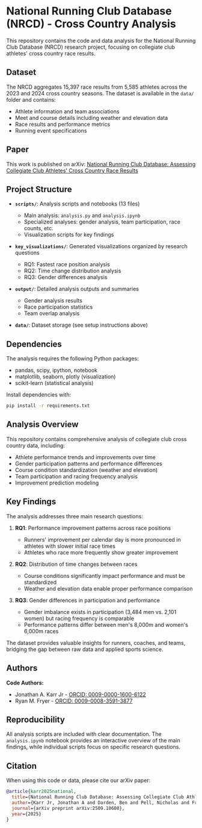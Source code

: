 # National Running Club Database (NRCD) - Cross Country Analysis

This repository contains the code and data analysis for the National Running Club Database (NRCD) research project, focusing on collegiate club athletes' cross country race results.

## Dataset

The NRCD aggregates 15,397 race results from 5,585 athletes across the 2023 and 2024 cross country seasons. The dataset is available in the `data/` folder and contains:
- Athlete information and team associations
- Meet and course details including weather and elevation data
- Race results and performance metrics
- Running event specifications

## Paper

This work is published on arXiv: [National Running Club Database: Assessing Collegiate Club Athletes' Cross Country Race Results](https://arxiv.org/abs/2509.10600)

## Project Structure

- **`scripts/`**: Analysis scripts and notebooks (13 files)
  - Main analysis: `analysis.py` and `analysis.ipynb`
  - Specialized analyses: gender analysis, team participation, race counts, etc.
  - Visualization scripts for key findings

- **`key_visualizations/`**: Generated visualizations organized by research questions
  - RQ1: Fastest race position analysis
  - RQ2: Time change distribution analysis  
  - RQ3: Gender differences analysis

- **`output/`**: Detailed analysis outputs and summaries
  - Gender analysis results
  - Race participation statistics
  - Team overlap analysis

- **`data/`**: Dataset storage (see setup instructions above)

## Dependencies

The analysis requires the following Python packages:
- pandas, scipy, ipython, notebook
- matplotlib, seaborn, plotly (visualization)
- scikit-learn (statistical analysis)

Install dependencies with:
```bash
pip install -r requirements.txt
```

## Analysis Overview

This repository contains comprehensive analysis of collegiate club cross country data, including:
- Athlete performance trends and improvements over time
- Gender participation patterns and performance differences
- Course condition standardization (weather and elevation)
- Team participation and racing frequency analysis
- Improvement prediction modeling

## Key Findings

The analysis addresses three main research questions:

1. **RQ1**: Performance improvement patterns across race positions
   - Runners' improvement per calendar day is more pronounced in athletes with slower initial race times
   - Athletes who race more frequently show greater improvement

2. **RQ2**: Distribution of time changes between races
   - Course conditions significantly impact performance and must be standardized
   - Weather and elevation data enable proper performance comparison

3. **RQ3**: Gender differences in participation and performance
   - Gender imbalance exists in participation (3,484 men vs. 2,101 women) but racing frequency is comparable
   - Performance patterns differ between men's 8,000m and women's 6,000m races

The dataset provides valuable insights for runners, coaches, and teams, bridging the gap between raw data and applied sports science.

## Authors

**Code Authors:**
- Jonathan A. Karr Jr - [ORCID: 0009-0000-1600-6122](https://orcid.org/0009-0000-1600-6122)
- Ryan M. Fryer - [ORCID: 0009-0008-3591-3877](https://orcid.org/0009-0008-3591-3877)

## Reproducibility

All analysis scripts are included with clear documentation. The `analysis.ipynb` notebook provides an interactive overview of the main findings, while individual scripts focus on specific research questions.

## Citation

When using this code or data, please cite our arXiv paper:

```bibtex
@article{karr2025national,
  title={National Running Club Database: Assessing Collegiate Club Athletes' Cross Country Race Results},
  author={Karr Jr, Jonathan A and Darden, Ben and Pell, Nicholas and Fryer, Ryan M and Ambrose, Kayla and Hall, Evan and Bualuan, Ramzi K and Chawla, Nitesh V},
  journal={arXiv preprint arXiv:2509.10600},
  year={2025}
}
```



